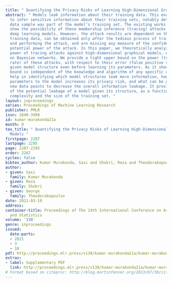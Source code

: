```yaml
---
title: " Quantifying the Privacy Risks of Learning High-Dimensional Graphical Models "
abstract: " Models leak information about their training data. This enables attackers
  to infer sensitive information about their training sets, notably determine if a
  data sample was part of the model’s training set. The existing works empirically
  show the possibility of these membership inference (tracing) attacks against complex
  deep learning models. However, the attack results are dependent on the specific
  training data, can be obtained only after the tedious process of training the model
  and performing the attack, and are missing any measure of the confidence and unused
  potential power of the attack. In this paper, we theoretically analyze the maximum
  power of tracing attacks against high-dimensional graphical models, with the focus
  on Bayesian networks. We provide a tight upper bound on the power (true positive
  rate) of these attacks, with respect to their error (false positive rate), for a
  given model structure even before learning its parameters. As it should be, the
  bound is independent of the knowledge and algorithm of any specific attack. It can
  help in identifying which model structures leak more information, how adding new
  parameters to the model increases its privacy risk, and what can be gained by adding
  new data points to decrease the overall information leakage. It provides a measure
  of the potential leakage of a model given its structure, as a function of the model
  complexity and the size of the training set. "
layout: inproceedings
series: Proceedings of Machine Learning Research
publisher: PMLR
issn: 2640-3498
id: kumar-murakonda21a
month: 0
tex_title: " Quantifying the Privacy Risks of Learning High-Dimensional Graphical
  Models "
firstpage: 2287
lastpage: 2295
page: 2287-2295
order: 2287
cycles: false
bibtex_author: Kumar Murakonda, Sasi and Shokri, Reza and Theodorakopoulos, George
author:
- given: Sasi
  family: Kumar Murakonda
- given: Reza
  family: Shokri
- given: George
  family: Theodorakopoulos
date: 2021-03-18
address:
container-title: Proceedings of The 24th International Conference on Artificial Intelligence
  and Statistics
volume: '130'
genre: inproceedings
issued:
  date-parts:
  - 2021
  - 3
  - 18
pdf: http://proceedings.mlr.press/v130/kumar-murakonda21a/kumar-murakonda21a.pdf
extras:
- label: Supplementary PDF
  link: http://proceedings.mlr.press/v130/kumar-murakonda21a/kumar-murakonda21a-supp.pdf
# Format based on citeproc: http://blog.martinfenner.org/2013/07/30/citeproc-yaml-for-bibliographies/
---
```

